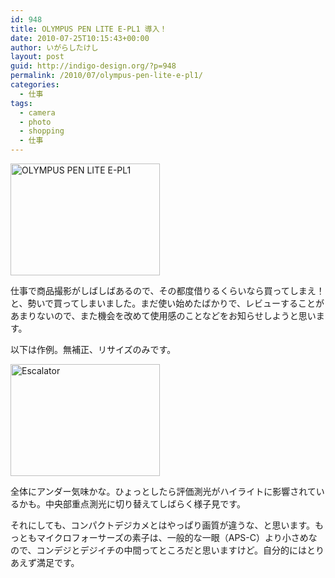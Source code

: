 ```yaml
---
id: 948
title: OLYMPUS PEN LITE E-PL1 導入！
date: 2010-07-25T10:15:43+00:00
author: いがらしたけし
layout: post
guid: http://indigo-design.org/?p=948
permalink: /2010/07/olympus-pen-lite-e-pl1/
categories:
  - 仕事
tags:
  - camera
  - photo
  - shopping
  - 仕事
---
```

<a href="http://photozou.jp/photo/show/120767/43913579"><img src="http://art43.photozou.jp/pub/767/120767/photo/43913579.jpg" alt="OLYMPUS PEN LITE E-PL1" width="239" height="179" style="border:0" /></a>

仕事で商品撮影がしばしばあるので、その都度借りるくらいなら買ってしまえ！と、勢いで買ってしまいました。まだ使い始めたばかりで、レビューすることがあまりないので、また機会を改めて使用感のことなどをお知らせしようと思います。

以下は作例。無補正、リサイズのみです。

<a href="http://photozou.jp/photo/show/120767/43915739"><img src="http://art25.photozou.jp/pub/767/120767/photo/43915739.jpg" alt="Escalator" width="239" height="179" style="border:0" /></a>

全体にアンダー気味かな。ひょっとしたら評価測光がハイライトに影響されているかも。中央部重点測光に切り替えてしばらく様子見です。

それにしても、コンパクトデジカメとはやっぱり画質が違うな、と思います。もっともマイクロフォーサーズの素子は、一般的な一眼（APS-C）より小さめなので、コンデジとデジイチの中間ってところだと思いますけど。自分的にはとりあえず満足です。